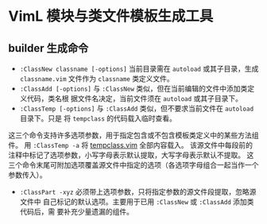 # VimL 模块与类文件模板生成工具

## builder 生成命令

* `:ClassNew classname [-options]` 当前目录需在 `autoload` 或其子目录，生成
`classname.vim` 文件作为 `classname` 类定义文件。
* `:ClassAdd [-options]` 与 `:ClassNew` 类似，但在当前编辑的文件中添加类定义代码，类名根
据文件名决定，当前文件须在 `autoload` 或其子目录下。
* `:ClassTemp [-options]` 与 `:ClassAdd` 类似，但不要求当前文件在 `autoload` 目录下。只是
将 `tempclass` 的代码载入临时查看。

这三个命令支持许多选项参数，用于指定包含或不包含模板类定义中的某些方法组件。
用 `:ClassTemp -a` 将 [tempclass.vim](autoload/tempclass.vim) 全部内容载入。
该源文件中每段前的注释中标记了选项参数，小写字母表示默认提取，大写字母表示默认不提取。
这三个命令末尾可附加选项覆盖源文件中指定的选项（各选项字母组合一起当作一个参数传入）。

* `:ClassPart -xyz` 必须带上选项参数，只将指定参数的源文件段提取，忽略源文件中
自己标记的默认选项。主要用于已用 `:ClassNew` 或 `:ClassAdd` 添加类代码后，需
要补充少量遗漏的组件。

